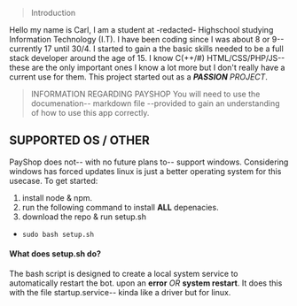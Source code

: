 > Introduction

  Hello my name is Carl, I am a student at -redacted- Highschool studying Information Technology (I.T). 
I have been coding since I was about 8 or 9-- currently 17 until 30/4. I started to gain a the basic skills
needed to be a full stack developer around the age of 15. I know C(++/#) HTML/CSS/PHP/JS-- these are the only
important ones I know a lot more but I don't really have a current use for them. This project started out as a
***PASSION** PROJECT*.

> INFORMATION REGARDING PAYSHOP
  You will need to use the documenation-- markdown file --provided to gain an understanding of how to use this
app correctly.

## SUPPORTED OS / OTHER
  PayShop does not-- with no future plans to-- support windows. Considering windows has forced updates linux
is just a better operating system for this usecase.
  To get started:
  1. install node & npm.
  2. run the following command to install **ALL** depenacies.
  3. download the repo & run setup.sh 
  - `sudo bash setup.sh`
#### What does setup.sh do?
  The bash script is designed to create a local system service to automatically restart the bot.
  upon an **error** *OR* **system restart**. It does this with the file startup.service-- kinda like a driver but for linux.
